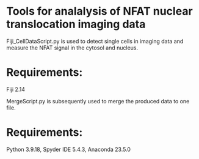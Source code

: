 # Tools for analalysis of NFAT nuclear translocation imaging data

Fiji_CellDataScript.py is used to detect single cells in imaging data and measure the NFAT signal 
in the cytosol and nucleus. 
# Requirements:
Fiji 2.14

MergeScript.py is subsequently used to merge the produced data to one file.
# Requirements:
Python 3.9.18, Spyder IDE 5.4.3, Anaconda 23.5.0
